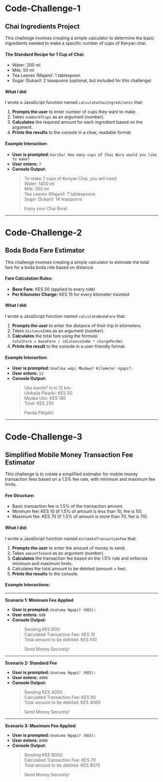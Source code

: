 # Code-Challenge-1

## Chai Ingredients Project

This challenge involves creating a simple calculator to determine the basic ingredients needed to make a specific number of cups of Kenyan chai.

#### The Standard Recipe for 1 Cup of Chai:
* Water: 200 ml  
* Milk: 50 ml  
* Tea Leaves (Majani): 1 tablespoon  
* Sugar (Sukari): 2 teaspoons (optional, but included for this challenge)

#### What I did:
I wrote a JavaScript function named `calculateChaiIngreditents` that:
1. **Prompts the user** to enter number of cups they want to make. 
2. Takes `numberOfCups` as an argument (number). 
3. **Calculates** the required amount for each ingredient based on the argument.
4. **Prints the results** to the console in a clear, readable format.

#### Example Interaction:
* **User is prompted:** `Karibu! How many cups of Chai Bora would you like to make?`
* **User enters:** `7`
* **Console Output:**  
  > To make 7 cups of Kenyan Chai, you will need:  
  > Water: 1400 ml  
  > Milk: 350 ml  
  > Tea Leaves (Majani): 7 tablespoons  
  > Sugar (Sukari): 14 teaspoons  
  >  
  > Enjoy your Chai Bora!

---

# Code-Challenge-2

## Boda Boda Fare Estimator

This challenge involves creating a simple calculator to estimate the total fare for a boda boda ride based on distance.

#### Fare Calculation Rules:
* **Base Fare:** KES 50 (applied to every ride)  
* **Per Kilometer Charge:** KES 15 for every kilometer traveled

#### What I did:
I wrote a JavaScript function named `calculateBodaFare` that:
1. **Prompts the user** to enter the distance of their trip in kilometers.
2. Takes `distanceInKm` as an argument (number).
3. **Calculates** the total fare using the formula:  
   `totalFare = baseFare + (distanceInKm * chargePerKm)`
4. **Prints the result** to the console in a user-friendly format.

#### Example Interaction:
* **User is prompted:** `Unafika wapi Mkubwa? Kilometer ngapi?:`
* **User enters:** `12`
* **Console Output:**  
  > Uko kwote? Io ni 12 km:  
  > Ukikalia Pikipiki: KES 50  
  > Mpaka Uko: KES 180  
  > Total: KES 230  
  >  
  > Panda Pikipiki!

---

# Code-Challenge-3

## Simplified Mobile Money Transaction Fee Estimator

This challenge is to create a simplified estimator for mobile money transaction fees based on a 1.5% fee rate, with minimum and maximum fee limits.

#### Fee Structure:
* Basic transaction fee is 1.5% of the transaction amount.
* Minimum fee: KES 10 (if 1.5% of amount is less than 10, fee is 10).
* Maximum fee: KES 70 (if 1.5% of amount is more than 70, fee is 70).

#### What I did:
I wrote a JavaScript function named `estimateTransactionFee` that:
1. **Prompts the user** to enter the amount of money to send.
2. Takes `amountToSend` as an argument (number).
3. **Calculates** the transaction fee based on the 1.5% rule and enforces minimum and maximum limits.
4. Calculates the total amount to be debited (amount + fee).
5. **Prints the results** to the console.

#### Example Interactions:

---

**Scenario 1: Minimum Fee Applied**  
* **User is prompted:** `Unatuma Ngapi? (KES):`  
* **User enters:** `600`  
* **Console Output:**  
  > Sending KES 600:  
  > Calculated Transaction Fee: KES 10  
  > Total amount to be debited: KES 610  
  >  
  > Send Money Securely!

---

**Scenario 2: Standard Fee**  
* **User is prompted:** `Unatuma Ngapi? (KES):`  
* **User enters:** `4000`  
* **Console Output:**  
  > Sending KES 4000:  
  > Calculated Transaction Fee: KES 60  
  > Total amount to be debited: KES 4060  
  >  
  > Send Money Securely!

---

**Scenario 3: Maximum Fee Applied**  
* **User is prompted:** `Unatuma Ngapi? (KES):`  
* **User enters:** `8000`  
* **Console Output:**  
  > Sending KES 8000:  
  > Calculated Transaction Fee: KES 70  
  > Total amount to be debited: KES 8070  
  >  
  > Send Money Securely!
